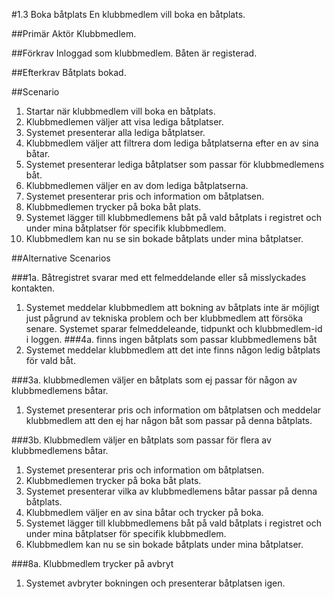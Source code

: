 #1.3 Boka båtplats
En klubbmedlem vill boka en båtplats.

##Primär Aktör
Klubbmedlem.

##Förkrav
Inloggad som klubbmedlem.
Båten är registerad.

##Efterkrav
Båtplats bokad.

##Scenario

1. Startar när klubbmedlem vill boka en båtplats.
2. Klubbmedlemen väljer att visa lediga båtplatser.
3. Systemet presenterar alla lediga båtplatser.
4. Klubbmedlem väljer att filtrera dom lediga båtplatserna efter en av sina båtar.
5. Systemet presenterar lediga båtplatser som passar för klubbmedlemens båt.
6. Klubbmedlemen väljer en av dom lediga båtplatserna.
7. Systemet presenterar pris och information om båtplatsen.
8. Klubbmedlemen trycker på boka båt plats.
9. Systemet lägger till klubbmedlemens båt på vald båtplats i registret och under mina båtplatser för specifik klubbmedlem.
10. Klubbmedlem kan nu se sin bokade båtplats under mina båtplatser.

##Alternative Scenarios

###1a. Båtregistret svarar med ett felmeddelande eller så misslyckades kontakten.
1. Systemet meddelar klubbmedlem att bokning av båtplats inte är möjligt just pågrund av tekniska problem och ber klubbmedlem att försöka senare. Systemet sparar felmeddeleande, tidpunkt och klubbmedlem-id i loggen.
###4a. finns ingen båtplats som passar klubbmedlemens båt
1. Systemet meddelar klubbmedlem att det inte finns någon ledig båtplats för vald båt.

###3a. klubbmedlemen väljer en båtplats som ej passar för någon av klubbmedlemens båtar.
1. Systemet presenterar pris och information om båtplatsen och meddelar klubbmedlem att den ej har någon båt som passar på denna båtplats.

###3b. Klubbmedlem väljer en båtplats som passar för flera av klubbmedlemens båtar.
1. Systemet presenterar pris och information om båtplatsen.
2. Klubbmedlemen trycker på boka båt plats.
3. Systemet presenterar vilka av klubbmedlemens båtar passar på denna båtplats.
4. Klubbmedlem väljer en av sina båtar och trycker på boka.
5. Systemet lägger till klubbmedlemens båt på vald båtplats i registret och under mina båtplatser för specifik klubbmedlem.
6. Klubbmedlem kan nu se sin bokade båtplats under mina båtplatser.

###8a. Klubbmedlem trycker på avbryt
1. Systemet avbryter bokningen och presenterar båtplatsen igen.
